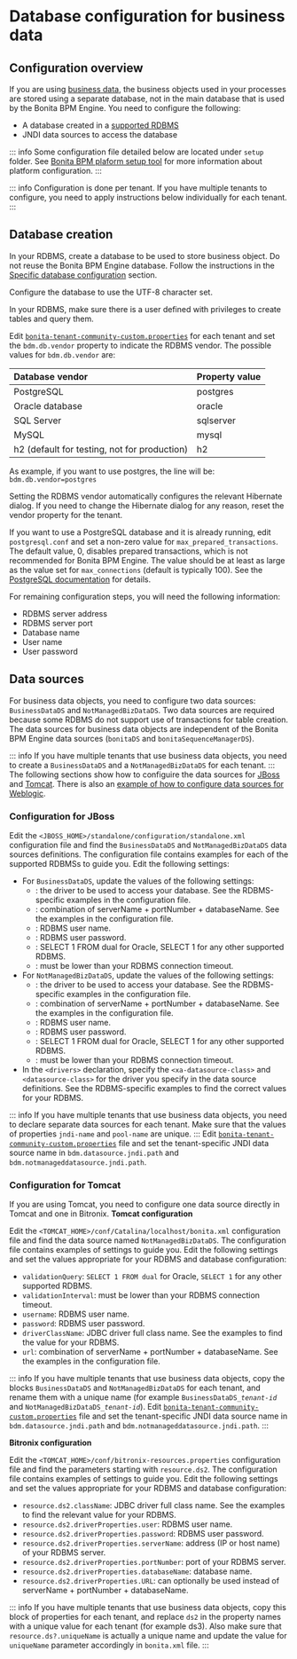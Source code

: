 # Database configuration for business data

## Configuration overview

If you are using [business data](define-and-deploy-the-bdm.md), the business objects used in your processes are stored using a separate database, not in the main database that is used by the Bonita BPM Engine. 
You need to configure the following:

* A database created in a [supported RDBMS](https://customer.bonitasoft.com/support-policies)
* JNDI data sources to access the database

::: info
Some configuration file detailed below are located under `setup` folder. See [Bonita BPM plaform setup tool](BonitaBPM_platform_setup.md) for more information about platform configuration.
:::

::: info
Configuration is done per tenant. If you have multiple tenants to configure, you need to apply instructions below individually for each tenant.
:::

## Database creation

In your RDBMS, create a database to be used to store business object. Do not reuse the Bonita BPM Engine database. Follow the instructions in the [Specific database configuration](database-configuration.md#specific_database_configuration) section.

Configure the database to use the UTF-8 character set.

In your RDBMS, make sure there is a user defined with privileges to create tables and query them.

Edit [`bonita-tenant-community-custom.properties`](BonitaBPM_platform_setup.md) for each tenant and set the `bdm.db.vendor` property to indicate the RDBMS vendor.
The possible values for `bdm.db.vendor` are:

<div class="row"><div class="col-md-6 col-md-offset-1">

| Database vendor | Property value |
| :- | :- |
| PostgreSQL | postgres |
| Oracle database | oracle |
| SQL Server | sqlserver |
| MySQL | mysql |
| h2 (default for testing, not for production) | h2 |

</div></div>

As example, if you want to use postgres, the line will be:
`bdm.db.vendor=postgres`

Setting the RDBMS vendor automatically configures the relevant Hibernate dialog. 
If you need to change the Hibernate dialog for any reason, reset the vendor property for the tenant.

If you want to use a PostgreSQL database and it is already running, edit `postgresql.conf` and set a non-zero value for `max_prepared_transactions`. 
The default value, 0, disables prepared transactions, which is not recommended for Bonita BPM Engine. 
The value should be at least as large as the value set for `max_connections` (default is typically 100). 
See the [PostgreSQL documentation](http://www.postgresql.org/docs/9.3/static/runtime-config-resource.html#GUC-MAX-PREPARED-TRANSACTIONS) for details.

For remaining configuration steps, you will need the following information:

* RDBMS server address
* RDBMS server port
* Database name
* User name
* User password

## Data sources

For business data objects, you need to configure two data sources: `BusinessDataDS` and `NotManagedBizDataDS`. Two data sources are required because some RDBMS do not support use of transactions for table creation.
The data sources for business data objects are independent of the Bonita BPM Engine data sources (`bonitaDS` and `bonitaSequenceManagerDS`).

::: info
If you have multiple tenants that use business data objects, you need to create a `BusinessDataDS` and a `NotManagedBizDataDS` for each tenant.
:::
The following sections show how to configuire the data sources for [JBoss](#ds_jboss) and [Tomcat](#ds_tomcat). 
There is also an [example of how to configure data sources for Weblogic](red-hat-oracle-jvm-weblogic-oracle.md).

<a id="db_jboss"/>

### Configuration for JBoss

Edit the `<JBOSS_HOME>/standalone/configuration/standalone.xml` configuration file and find the `BusinessDataDS` and `NotManagedBizDataDS` data sources definitions. 
The configuration file contains examples for each of the supported RDBMSs to guide you. Edit the following settings:

* For `BusinessDataDS`, update the values of the following settings:
  * <driver>: the driver to be used to access your database. See the RDBMS-specific examples in the configuration file.
  * <xa-datasource-property name="URL">: combination of serverName + portNumber + databaseName. See the examples in the configuration file.
  * <xa-datasource-property name="User">: RDBMS user name.
  * <xa-datasource-property name="Password">: RDBMS user password.
  * <check-valid-connection-sql>: SELECT 1 FROM dual for Oracle, SELECT 1 for any other supported RDBMS.
  * <background-validation-millis>: must be lower than your RDBMS connection timeout.
* For `NotManagedBizDataDS`, update the values of the following settings:
  * <driver>: the driver to be used to access your database. See the RDBMS-specific examples in the configuration file.
  * <connection-url>: combination of serverName + portNumber + databaseName. See the examples in the configuration file.
  * <user-name>: RDBMS user name.
  * <password>: RDBMS user password.
  * <check-valid-connection-sql>: SELECT 1 FROM dual for Oracle, SELECT 1 for any other supported RDBMS.
  * <background-validation-millis>: must be lower than your RDBMS connection timeout.
* In the `<drivers>` declaration, specify the `<xa-datasource-class>` and `<datasource-class>` for the driver you specify in the data source definitions. 
See the RDBMS-specific examples to find the correct values for your RDBMS.

::: info
If you have multiple tenants that use business data objects, you need to declare separate data sources for each tenant. Make sure that the values of properties `jndi-name` and `pool-name` are unique.
:::
Edit [`bonita-tenant-community-custom.properties`](BonitaBPM_platform_setup.md) file and set the tenant-specific JNDI data source name in `bdm.datasource.jndi.path` and `bdm.notmanageddatasource.jndi.path`.

<a id="db_tomcat"/>

### Configuration for Tomcat

If you are using Tomcat, you need to configure one data source directly in Tomcat and one in Bitronix.
**Tomcat configuration**

Edit the `<TOMCAT_HOME>/conf/Catalina/localhost/bonita.xml` configuration file and find the data source named `NotManagedBizDataDS`. The configuration file contains examples of settings to guide you. Edit the following settings and set the values appropriate for your RDBMS and database configuration:

* `validationQuery`: `SELECT 1 FROM dual` for Oracle, `SELECT 1` for any other supported RDBMS.
* `validationInterval`: must be lower than your RDBMS connection timeout.
* `username`: RDBMS user name.
* `password`: RDBMS user password.
* `driverClassName`: JDBC driver full class name. See the examples to find the value for your RDBMS.
* `url`: combination of serverName + portNumber + databaseName. See the examples in the configuration file.

::: info
If you have multiple tenants that use business data objects, copy the blocks `BusinessDataDS` and `NotManagedBizDataDS` for each tenant, and rename them with a unique name (for example `BusinessDataDS_`_`tenant-id`_ and `NotManagedBizDataDS_`_`tenant-id`_). 
Edit [`bonita-tenant-community-custom.properties`](BonitaBPM_platform_setup.md) file and set the tenant-specific JNDI data source name in `bdm.datasource.jndi.path` and `bdm.notmanageddatasource.jndi.path`.
:::

**Bitronix configuration**

Edit the `<TOMCAT_HOME>/conf/bitronix-resources.properties` configuration file and find the parameters starting with `resource.ds2`. The configuration file contains examples of settings to guide you. Edit the following settings and set the values appropriate for your RDBMS and database configuration:

* `resource.ds2.className`: JDBC driver full class name. See the examples to find the relevant value for your RDBMS.
* `resource.ds2.driverProperties.user`: RDBMS user name.
* `resource.ds2.driverProperties.password`: RDBMS user password.
* `resource.ds2.driverProperties.serverName`: address (IP or host name) of your RDBMS server.
* `resource.ds2.driverProperties.portNumber`: port of your RDBMS server.
* `resource.ds2.driverProperties.databaseName`: database name.
* `resource.ds2.driverProperties.URL`: can optionally be used instead of serverName + portNumber + databaseName.

::: info
If you have multiple tenants that use business data objects, copy this block of properties for each tenant, and replace `ds2` in the property names with a unique value for each tenant (for example ds3). 
Also make sure that `resource.ds?.uniqueName` is actually a unique name and update the value for `uniqueName` parameter accordingly in `bonita.xml` file.
:::
